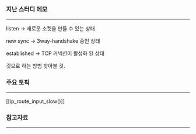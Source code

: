 
### 지난 스터디 메모
---
listen -> 새로운 소켓을 만들 수 있는 상태

new sync -> 3way-handshake 중인 상태

established -> TCP 커넥션이 활성화 된 상태

깃으로 하는 방법 찾아볼 것.
### 주요 토픽 
---

[[ip_route_input_slow()]]


### 참고자료
---




